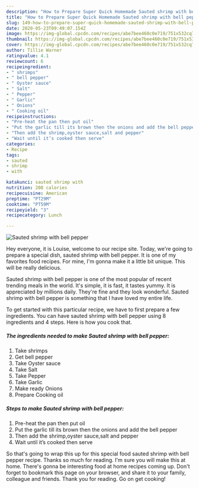 ```yaml
---
description: "How to Prepare Super Quick Homemade Sauted shrimp with bell pepper"
title: "How to Prepare Super Quick Homemade Sauted shrimp with bell pepper"
slug: 149-how-to-prepare-super-quick-homemade-sauted-shrimp-with-bell-pepper
date: 2020-05-23T09:49:07.154Z
image: https://img-global.cpcdn.com/recipes/abe7bee460c0e719/751x532cq70/sauted-shrimp-with-bell-pepper-recipe-main-photo.jpg
thumbnail: https://img-global.cpcdn.com/recipes/abe7bee460c0e719/751x532cq70/sauted-shrimp-with-bell-pepper-recipe-main-photo.jpg
cover: https://img-global.cpcdn.com/recipes/abe7bee460c0e719/751x532cq70/sauted-shrimp-with-bell-pepper-recipe-main-photo.jpg
author: Tillie Warner
ratingvalue: 4.1
reviewcount: 6
recipeingredient:
- " shrimps"
- " bell pepper"
- " Oyster sauce"
- " Salt"
- " Pepper"
- " Garlic"
- " Onions"
- " Cooking oil"
recipeinstructions:
- "Pre-heat the pan then put oil"
- "Put the garlic till its brown then the onions and add the bell pepper"
- "Then add the shrimp,oyster sauce,salt and pepper"
- "Wait until it’s cooked then serve"
categories:
- Recipe
tags:
- sauted
- shrimp
- with

katakunci: sauted shrimp with 
nutrition: 208 calories
recipecuisine: American
preptime: "PT29M"
cooktime: "PT59M"
recipeyield: "3"
recipecategory: Lunch

---
```



![Sauted shrimp with bell pepper](https://img-global.cpcdn.com/recipes/abe7bee460c0e719/751x532cq70/sauted-shrimp-with-bell-pepper-recipe-main-photo.jpg)

Hey everyone, it is Louise, welcome to our recipe site. Today, we're going to prepare a special dish, sauted shrimp with bell pepper. It is one of my favorites food recipes. For mine, I'm gonna make it a little bit unique. This will be really delicious.



Sauted shrimp with bell pepper is one of the most popular of recent trending meals in the world. It's simple, it is fast, it tastes yummy. It is appreciated by millions daily. They're fine and they look wonderful. Sauted shrimp with bell pepper is something that I have loved my entire life.


To get started with this particular recipe, we have to first prepare a few ingredients. You can have sauted shrimp with bell pepper using 8 ingredients and 4 steps. Here is how you cook that.

<!--inarticleads1-->

##### The ingredients needed to make Sauted shrimp with bell pepper:

1. Take  shrimps
1. Get  bell pepper
1. Take  Oyster sauce
1. Take  Salt
1. Take  Pepper
1. Take  Garlic
1. Make ready  Onions
1. Prepare  Cooking oil




<!--inarticleads2-->

##### Steps to make Sauted shrimp with bell pepper:

1. Pre-heat the pan then put oil
1. Put the garlic till its brown then the onions and add the bell pepper
1. Then add the shrimp,oyster sauce,salt and pepper
1. Wait until it’s cooked then serve




So that's going to wrap this up for this special food sauted shrimp with bell pepper recipe. Thanks so much for reading. I'm sure you will make this at home. There's gonna be interesting food at home recipes coming up. Don't forget to bookmark this page on your browser, and share it to your family, colleague and friends. Thank you for reading. Go on get cooking!
